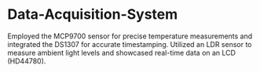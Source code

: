 # Data-Acquisition-System
Employed the MCP9700 sensor for precise temperature measurements and integrated the DS1307 for accurate timestamping.  Utilized an LDR sensor to measure ambient light levels and showcased real-time data on an LCD (HD44780).
